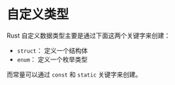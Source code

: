 # 自定义类型

Rust 自定义数据类型主要是通过下面这两个关键字来创建：

* `struct`： 定义一个结构体
* `enum`： 定义一个枚举类型

而常量可以通过 `const` 和 `static` 关键字来创建。
